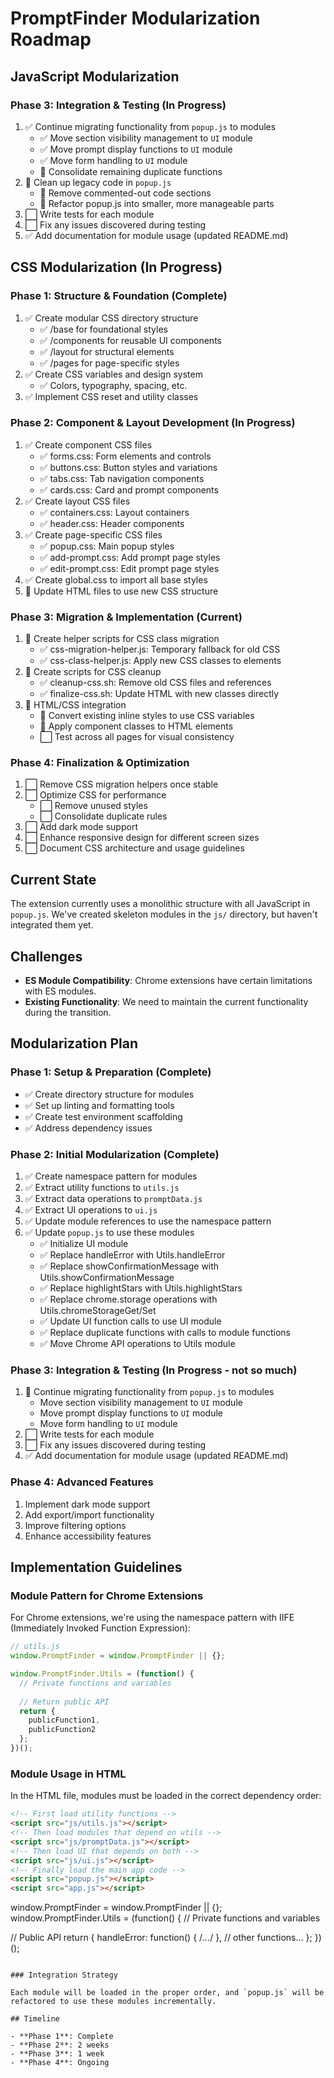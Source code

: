 # PromptFinder Modularization Roadmap

## JavaScript Modularization

### Phase 3: Integration & Testing (In Progress)

1. ✅ Continue migrating functionality from `popup.js` to modules
   - ✅ Move section visibility management to `UI` module
   - ✅ Move prompt display functions to `UI` module
   - ✅ Move form handling to `UI` module
   - 🔄 Consolidate remaining duplicate functions
2. 🔄 Clean up legacy code in `popup.js`
   - 🔄 Remove commented-out code sections
   - 🔄 Refactor popup.js into smaller, more manageable parts
3. ⬜ Write tests for each module
4. ⬜ Fix any issues discovered during testing
5. ✅ Add documentation for module usage (updated README.md)

## CSS Modularization (In Progress)

### Phase 1: Structure & Foundation (Complete)

1. ✅ Create modular CSS directory structure
   - ✅ /base for foundational styles
   - ✅ /components for reusable UI components
   - ✅ /layout for structural elements
   - ✅ /pages for page-specific styles
2. ✅ Create CSS variables and design system
   - ✅ Colors, typography, spacing, etc.
3. ✅ Implement CSS reset and utility classes

### Phase 2: Component & Layout Development (In Progress)

1. ✅ Create component CSS files
   - ✅ forms.css: Form elements and controls
   - ✅ buttons.css: Button styles and variations
   - ✅ tabs.css: Tab navigation components
   - ✅ cards.css: Card and prompt components
2. ✅ Create layout CSS files
   - ✅ containers.css: Layout containers
   - ✅ header.css: Header components
3. ✅ Create page-specific CSS files
   - ✅ popup.css: Main popup styles
   - ✅ add-prompt.css: Add prompt page styles
   - ✅ edit-prompt.css: Edit prompt page styles
4. ✅ Create global.css to import all base styles
5. 🔄 Update HTML files to use new CSS structure

### Phase 3: Migration & Implementation (Current)

1. 🔄 Create helper scripts for CSS class migration
   - ✅ css-migration-helper.js: Temporary fallback for old CSS
   - ✅ css-class-helper.js: Apply new CSS classes to elements
2. 🔄 Create scripts for CSS cleanup
   - ✅ cleanup-css.sh: Remove old CSS files and references
   - ✅ finalize-css.sh: Update HTML with new classes directly
3. 🔄 HTML/CSS integration
   - 🔄 Convert existing inline styles to use CSS variables
   - 🔄 Apply component classes to HTML elements
   - ⬜ Test across all pages for visual consistency

### Phase 4: Finalization & Optimization

1. ⬜ Remove CSS migration helpers once stable
2. ⬜ Optimize CSS for performance
   - ⬜ Remove unused styles
   - ⬜ Consolidate duplicate rules
3. ⬜ Add dark mode support
4. ⬜ Enhance responsive design for different screen sizes
5. ⬜ Document CSS architecture and usage guidelines

## Current State

The extension currently uses a monolithic structure with all JavaScript in `popup.js`. We've created skeleton modules in the `js/` directory, but haven't integrated them yet.

## Challenges

- **ES Module Compatibility**: Chrome extensions have certain limitations with ES modules.
- **Existing Functionality**: We need to maintain the current functionality during the transition.

## Modularization Plan

### Phase 1: Setup & Preparation (Complete)

- ✅ Create directory structure for modules
- ✅ Set up linting and formatting tools
- ✅ Create test environment scaffolding
- ✅ Address dependency issues

### Phase 2: Initial Modularization (Complete)

1. ✅ Create namespace pattern for modules
2. ✅ Extract utility functions to `utils.js`
3. ✅ Extract data operations to `promptData.js`
4. ✅ Extract UI operations to `ui.js`
5. ✅ Update module references to use the namespace pattern
6. ✅ Update `popup.js` to use these modules
   - ✅ Initialize UI module
   - ✅ Replace handleError with Utils.handleError
   - ✅ Replace showConfirmationMessage with Utils.showConfirmationMessage
   - ✅ Replace highlightStars with Utils.highlightStars
   - ✅ Replace chrome.storage operations with Utils.chromeStorageGet/Set
   - ✅ Update UI function calls to use UI module
   - ✅ Replace duplicate functions with calls to module functions
   - ✅ Move Chrome API operations to Utils module

### Phase 3: Integration & Testing (In Progress - not so much)

1. 🔄 Continue migrating functionality from `popup.js` to modules
   - Move section visibility management to `UI` module
   - Move prompt display functions to `UI` module
   - Move form handling to `UI` module
2. ⬜ Write tests for each module
3. ⬜ Fix any issues discovered during testing
4. ✅ Add documentation for module usage (updated README.md)

### Phase 4: Advanced Features

1. Implement dark mode support
2. Add export/import functionality
3. Improve filtering options
4. Enhance accessibility features

## Implementation Guidelines

### Module Pattern for Chrome Extensions

For Chrome extensions, we're using the namespace pattern with IIFE (Immediately Invoked Function Expression):

```javascript
// utils.js
window.PromptFinder = window.PromptFinder || {};

window.PromptFinder.Utils = (function() {
  // Private functions and variables
  
  // Return public API
  return {
    publicFunction1,
    publicFunction2
  };
})();
```

### Module Usage in HTML

In the HTML file, modules must be loaded in the correct dependency order:

```html
<!-- First load utility functions -->
<script src="js/utils.js"></script>
<!-- Then load modules that depend on utils -->
<script src="js/promptData.js"></script>
<!-- Then load UI that depends on both -->
<script src="js/ui.js"></script>
<!-- Finally load the main app code -->
<script src="popup.js"></script>
<script src="app.js"></script>
```

window.PromptFinder = window.PromptFinder || {};
window.PromptFinder.Utils = (function() {
  // Private functions and variables
  
  // Public API
  return {
    handleError: function() { /*...*/ },
    // other functions...
  };
})();

```new

### Integration Strategy

Each module will be loaded in the proper order, and `popup.js` will be refactored to use these modules incrementally.

## Timeline

- **Phase 1**: Complete
- **Phase 2**: 2 weeks
- **Phase 3**: 1 week
- **Phase 4**: Ongoing
